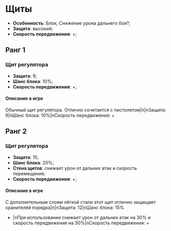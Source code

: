 # Щиты

* **Особенность**: Блок, Снижение урона дальнего боя?;
* **Защита**: высокий;
* **Скорость передвижения**: +;

## Ранг 1

### Щит регулятора

* **Защита**: 9;
* **Шанс блока**: 10%;
* **Скорость передвижения**: +;

#### Описание в игре
Обычный щит регулятора. Отлично сочетается с пистолетом|n|nЗащита: 9|nШанс блока: 10%|nСкорость передвижения: +

## Ранг 2

### Щит регулятора

* **Защита**: 15;
* **Шанс блока**: 20%;
* **Стена щитов**: снижает урон от дальних атак и скорость перемещения;
* **Скорость передвижения**: +;

#### Описание в игре
С дополнительным слоем лёгкой стали этот щит отлично защищает хранителей порядка|n|nЗащита: 12|nШанс блока: 15%
   * |nПри использовании снижает урон от дальних атак на 30% и скорость передвижения на 30%|nСкорость передвижения: +